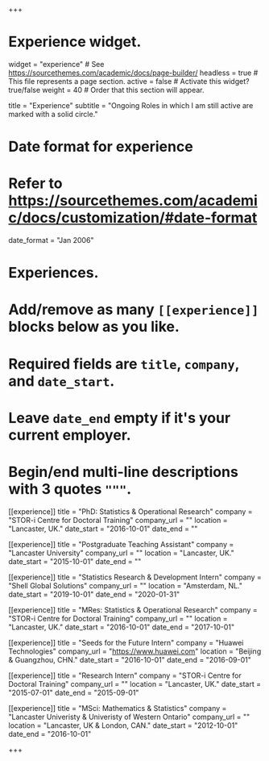 +++
# Experience widget.
widget = "experience"  # See https://sourcethemes.com/academic/docs/page-builder/
headless = true  # This file represents a page section.
active = false  # Activate this widget? true/false
weight = 40  # Order that this section will appear.

title = "Experience"
subtitle = "Ongoing Roles in which I am still active are marked with a solid circle."

# Date format for experience
#   Refer to https://sourcethemes.com/academic/docs/customization/#date-format
date_format = "Jan 2006"

# Experiences.
#   Add/remove as many `[[experience]]` blocks below as you like.
#   Required fields are `title`, `company`, and `date_start`.
#   Leave `date_end` empty if it's your current employer.
#   Begin/end multi-line descriptions with 3 quotes `"""`.

[[experience]]
  title = "PhD: Statistics & Operational Research"
  company = "STOR-i Centre for Doctoral Training"
  company_url = ""
  location = "Lancaster, UK."
  date_start = "2016-10-01"
  date_end = ""
  
[[experience]]
  title = "Postgraduate Teaching Assistant"
  company = "Lancaster University"
  company_url = ""
  location = "Lancaster, UK."
  date_start = "2015-10-01"
  date_end = ""

[[experience]]
  title = "Statistics Research & Development Intern"
  company = "Shell Global Solutions"
  company_url = ""
  location = "Amsterdam, NL."
  date_start = "2019-10-01"
  date_end = "2020-01-31"

[[experience]]
  title = "MRes: Statistics & Operational Research"
  company = "STOR-i Centre for Doctoral Training"
  company_url = ""
  location = "Lancaster, UK."
  date_start = "2016-10-01"
  date_end = "2017-10-01"

[[experience]]
  title = "Seeds for the Future Intern"
  company = "Huawei Technologies"
  company_url = "https://www.huawei.com"
  location = "Beijing & Guangzhou, CHN."
  date_start = "2016-10-01"
  date_end = "2016-09-01"

[[experience]]
  title = "Research Intern"
  company = "STOR-i Centre for Doctoral Training"
  company_url = ""
  location = "Lancaster, UK."
  date_start = "2015-07-01"
  date_end = "2015-09-01"

[[experience]]
  title = "MSci: Mathematics & Statistics"
  company = "Lancaster Univeristy & Univeristy of Western Ontario"
  company_url = ""
  location = "Lancaster, UK & London, CAN."
  date_start = "2012-10-01"
  date_end = "2016-10-01"
  

+++
